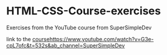 # HTML-CSS-Course-exercises
Exercises from the YouTube course from SuperSimpleDev 

link to the [course](https://www.youtube.com/watch?v=G3e-cpL7ofc&t=532s&ab_channel=SuperSimpleDev)https://www.youtube.com/watch?v=G3e-cpL7ofc&t=532s&ab_channel=SuperSimpleDev
